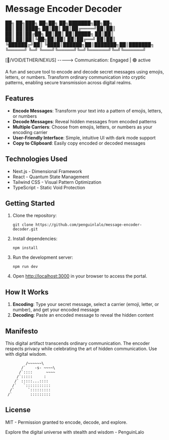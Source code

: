 # Message Encoder Decoder

██╗   ██╗███╗   ██╗██╗    ██╗███████╗██╗██╗     
██║   ██║████╗  ██║██║    ██║██╔════╝██║██║     
██║   ██║██╔██╗ ██║██║    ██║█████╗  ██║██║     
██║   ██║██║╚██╗██║██║    ██║██╔══╝  ██║██║     
╚██████╔╝██║ ╚████║██████╗██║███████╗██║███████╗
 ╚═════╝ ╚═╝  ╚═══╝╚═════╝╚═╝╚══════╝╚═╝╚══════╝
                                           
[🌌/VOID/ETHER/NEXUS] -----> Communication: Engaged | 🟢 active

A fun and secure tool to encode and decode secret messages using emojis, letters, or numbers. Transform ordinary communication into cryptic patterns, enabling secure transmission across digital realms.

## Features

- **Encode Messages**: Transform your text into a pattern of emojis, letters, or numbers
- **Decode Messages**: Reveal hidden messages from encoded patterns
- **Multiple Carriers**: Choose from emojis, letters, or numbers as your encoding carrier
- **User-Friendly Interface**: Simple, intuitive UI with dark mode support
- **Copy to Clipboard**: Easily copy encoded or decoded messages

## Technologies Used

- Next.js - Dimensional Framework
- React - Quantum State Management
- Tailwind CSS - Visual Pattern Optimization
- TypeScript - Static Void Protection

## Getting Started

1. Clone the repository:
   ```
   git clone https://github.com/penguinlalo/message-encoder-decoder.git
   ```

2. Install dependencies:
   ```
   npm install
   ```

3. Run the development server:
   ```
   npm run dev
   ```

4. Open [http://localhost:3000](http://localhost:3000) in your browser to access the portal.

## How It Works

1. **Encoding**: Type your secret message, select a carrier (emoji, letter, or number), and get your encoded message
2. **Decoding**: Paste an encoded message to reveal the hidden content

## Manifesto

This digital artifact transcends ordinary communication. The encoder respects privacy while celebrating the art of hidden communication. Use with digital wisdom.

```
         /~~~~~~\
       /`    -s- ~~~~\
      /`::::      ~~~~
     /`:::::     :
    /` :::::...::::
   /`   `:::::::::::
  /`      `:::::::::
 /`        :::::::::
```

## License

MIT - Permission granted to encode, decode, and explore.

Explore the digital universe with stealth and wisdom - PenguinLalo
